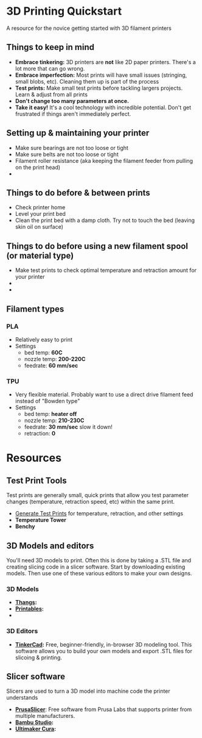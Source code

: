 # 3D Printing Quickstart
A resource for the novice getting started with 3D filament printers

## Things to keep in mind
- **Embrace tinkering:** 3D printers are **not** like 2D paper printers. There's a lot more that can go wrong. 
- **Embrace imperfection:** Most prints will have small issues (stringing, small blobs, etc). Cleaning them up is part of the process
- **Test prints:** Make small test prints before tackling largers projects. Learn & adjust from all prints
- **Don't change too many parameters at once.**
- **Take it easy!** It's a cool technology with incredible potential. Don't get frustrated if things aren't immediately perfect.

## Setting up & maintaining your printer
- Make sure bearings are not too loose or tight
- Make sure belts are not too loose or tight
- Filament roller resistance (aka keeping the filament feeder from pulling on the print head)
- 

## Things to do before & between prints
- Check printer home
- Level your print bed
- Clean the print bed with a damp cloth. Try not to touch the bed (leaving skin oil on surface)


## Things to do before using a new filament spool (or material type)
- Make test prints to check optimal temperature and retraction amount for your printer
-   
- 

## Filament types
### PLA
- Relatively easy to print
- Settings
  - bed temp: **60C**
  - nozzle temp: **200-220C**
  - feedrate: **60 mm/sec**

### TPU
- Very flexible material. Probably want to use a direct drive filament feed instead of "Bowden type"
- Settings
  - bed temp: **heater off**
  - nozzle temp: **210-230C**
  - feedrate: **30 mm/sec** slow it down!
  - retraction: **0**



# Resources
## Test Print Tools
Test prints are generally small, quick prints that allow you test parameter changes (temperature, retraction speed, etc) within the same print.
- [Generate Test Prints](https://teachingtechyt.github.io/calibration.html) for temperature, retraction, and other settings
- **Temperature Tower** 
- **Benchy**

## 3D Models and editors
You'll need 3D models to print. Often this is done by taking a .STL file and creating slicing code in a slicer software. Start by downloading existing models. Then use one of these various editors to make your own designs.

### 3D Models
- **[Thangs](https://thangs.com/):**
- **[Printables](https://www.printables.com/model):**
- 

### 3D Editors
- **[TinkerCad](https://www.tinkercad.com/):** Free, beginner-friendly, in-browser 3D modeling tool. This software allows you to build your own models and export .STL files for slicoing & printing.



## Slicer software
Slicers are used to turn a 3D model into machine code the printer understands
- **[PrusaSlicer](https://www.prusa3d.com/page/prusaslicer_424/)**: Free software from Prusa Labs that supports printer from multiple manufacturers. 
- **[Bambu Studio](https://bambulab.com/en-us/download/studio):**
- **[Ultimaker Cura](https://ultimaker.com/software/ultimaker-cura/):**
